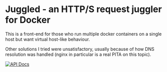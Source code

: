 # Juggled - an HTTP/S request juggler for Docker

This is a front-end for those who run multiple docker containers on a single host but want virtual host-like behaviour.

Other solutions I tried were unsatisfactory, usually because of how DNS resolution was handled (nginx in particular is a real PITA on this topic).

[![API Docs](https://godoc.org/github.com/ilowe/juggled?status.svg)](https://godoc.org/github.com/ilowe/juggled)
